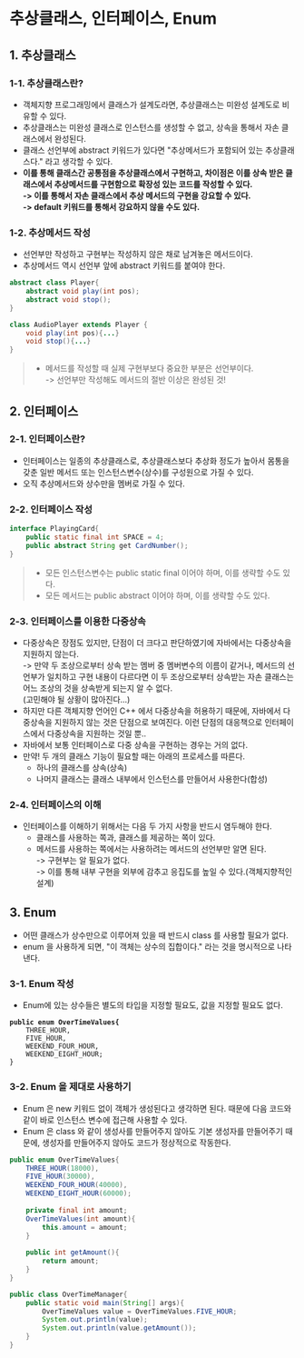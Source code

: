 # 추상클래스, 인터페이스, Enum

## 1. 추상클래스

### 1-1. 추상클래스란?

* 객체지향 프로그래밍에서 클래스가 설계도라면, 추상클래스는 미완성 설계도로 비유할 수 있다.
* 추상클래스는 미완성 클래스로 인스턴스를 생성할 수 없고, 상속을 통해서 자손 클래스에서 완성된다.
* 클래스 선언부에 abstract 키워드가 있다면 "추상메서드가 포함되어 있는 추상클래스다." 라고 생각할 수 있다.
* **이를 통해 클래스간 공통점을 추상클래스에서 구현하고, 차이점은 이를 상속 받은 클래스에서 추상메서드를 구현함으로 확장성 있는 코드를 작성할 수 있다.**\
  **-> 이를 통해서 자손 클래스에서 추상 메서드의 구현을 강요할 수 있다.**\
  **-> default 키워드를 통해서 강요하지 않을 수도 있다.**

### **1-2. 추상메서드 작성**

* 선언부만 작성하고 구현부는 작성하지 않은 채로 남겨놓은 메서드이다.
* 추상메서드 역시 선언부 앞에 abstract 키워드를 붙여야 한다.

```java
abstract class Player{
	abstract void play(int pos);
	abstract void stop();
}

class AudioPlayer extends Player {
	void play(int pos){...}
	void stop(){...}
}

```

> * 메서드를 작성할 때 실제 구현부보다 중요한 부분은 선언부이다.\
>   \-> 선언부만 작성해도 메서드의 절반 이상은 완성된 것!

## 2. 인터페이스

### 2-1. 인터페이스란?

* 인터페이스는 일종의 추상클래스로, 추상클래스보다 추상화 정도가 높아서 몸통을 갖춘 일반 메서드 또는 인스턴스변수(상수)를 구성원으로 가질 수 있다.
* 오직 추상메서드와 상수만을 멤버로 가질 수 있다.&#x20;

### 2-2. 인터페이스 작성

```java
interface PlayingCard{
	public static final int SPACE = 4;
	public abstract String get CardNumber();
}
```

> * 모든 인스턴스변수는 public static final 이어야 하며, 이를 생략할 수도 있다.
> * 모든 메서드는 public abstract 이어야 하며, 이를 생략할 수도 있다.

### 2-3. 인터페이스를 이용한 다중상속

* 다중상속은 장점도 있지만, 단점이 더 크다고 판단하였기에 자바에서는 다중상속을 지원하지 않는다.\
  \-> 만약 두 조상으로부터 상속 받는 멤버 중 멤버변수의 이름이 같거나, 메서드의 선언부가 일치하고 구현 내용이 다르다면 이 두 조상으로부터 상속받는 자손 클래스는 어느 조상의 것을 상속받게 되는지 알 수 없다.\
  (고민해야 될 상황이 많아진다...)
* 하지만 다른 객체지향 언어인 C++ 에서 다중상속을 허용하기 때문에, 자바에서 다중상속을 지원하지 않는 것은 단점으로 보여진다. 이런 단점의 대응책으로 인터페이스에서 다중상속을 지원하는 것일 뿐..
* 자바에서 보통 인터페이스로 다중 상속을 구현하는 경우는 거의 없다.
* 만약! 두 개의 클래스 기능이 필요할 때는 아래의 프로세스를 따른다.
  * 하나의 클래스를 상속(상속)
  * 나머지 클래스는 클래스 내부에서 인스턴스를 만들어서 사용한다(합성)

### 2-4. 인터페이스의 이해

* 인터페이스를 이해하기 위해서는 다음 두 가지 사항을 반드시 염두해야 한다.
  * 클래스를 사용하는 쪽과, 클래스를 제공하는 쪽이 있다.
  * 메서드를 사용하는 쪽에서는 사용하려는 메서드의 선언부만 알면 된다.\
    \-> 구현부는 알 필요가 없다.\
    \-> 이를 통해 내부 구현을 외부에 감추고 응집도를 높일 수 있다.(객체지향적인 설계)

## 3. Enum

* 어떤 클래스가 상수만으로 이루어져 있을 때 반드시 class 를 사용할 필요가 없다.
* enum 을 사용하게 되면, "이 객체는 상수의 집합이다." 라는 것을 명시적으로 나타낸다.

### 3-1. Enum 작성

* Enum에 있는 상수들은 별도의 타입을 지정할 필요도, 값을 지정할 필요도 없다.

<pre class="language-java"><code class="lang-java"><strong>public enum OverTimeValues{
</strong>    THREE_HOUR,
    FIVE_HOUR,
    WEEKEND_FOUR_HOUR,
    WEEKEND_EIGHT_HOUR;
}
</code></pre>

### 3-2. Enum 을 제대로 사용하기

* Enum 은 new 키워드 없이 객체가 생성된다고 생각하면 된다. 때문에 다음 코드와 같이 바로 인스턴스 변수에 접근해 사용할 수 있다.
* Enum 은 class 와 같이 생성사를 만들어주지 않아도 기본 생성자를 만들어주기 때문에, 생성자를 만들어주지 않아도 코드가 정상적으로 작동한다.&#x20;

```java
public enum OverTimeValues{
    THREE_HOUR(18000),
    FIVE_HOUR(30000),
    WEEKEND_FOUR_HOUR(40000),
    WEEKEND_EIGHT_HOUR(60000);
    
    private final int amount;
    OverTimeValues(int amount){
        this.amount = amount;
    }
    
    public int getAmount(){
        return amount;
    }
}

public class OverTimeManager{
    public static void main(String[] args){
        OverTimeValues value = OverTimeValues.FIVE_HOUR;
        System.out.println(value);
        System.out.println(value.getAmount());
    }
}
```

